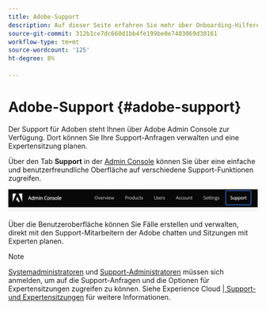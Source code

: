 ```yaml
---
title: Adobe-Support
description: Auf dieser Seite erfahren Sie mehr über Onboarding-Hilferessourcen und den Support für Adoben.
source-git-commit: 312b1ce7dc660d1bb4fe199be0e7403069d30161
workflow-type: tm+mt
source-wordcount: '125'
ht-degree: 8%

---
```



# Adobe-Support {#adobe-support}

Der Support für Adoben steht Ihnen über Adobe Admin Console zur Verfügung. Dort können Sie Ihre Support-Anfragen verwalten und eine Expertensitzung planen.

Über den Tab **Support** in der [Admin Console](https://adminconsole.adobe.com/) können Sie über eine einfache und benutzerfreundliche Oberfläche auf verschiedene Support-Funktionen zugreifen.

![image](/help/onboarding/learn-concepts/assets/support-menu.png)

Über die Benutzeroberfläche können Sie Fälle erstellen und verwalten, direkt mit den Support-Mitarbeitern der Adobe chatten und Sitzungen mit Experten planen.

>[!NOTE]
>[Systemadministratoren](https://helpx.adobe.com/enterprise/using/admin-roles.ug.html) und [Support-Administratoren](https://helpx.adobe.com/enterprise/using/admin-roles.ug.html) müssen sich anmelden, um auf die Support-Anfragen und die Optionen für Expertensitzungen zugreifen zu können. Siehe Experience Cloud [ | Support- und Expertensitzungen](https://helpx.adobe.com/de/enterprise/admin-guide.html/enterprise/using/support-for-experience-cloud.ug.html) für weitere Informationen.